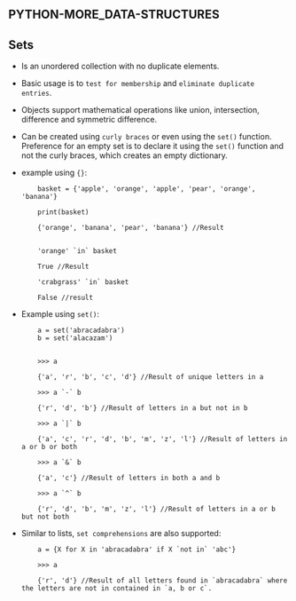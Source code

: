 ## PYTHON-MORE_DATA-STRUCTURES

## Sets

- Is an unordered collection with no duplicate elements.
- Basic usage is to `test for membership` and `eliminate duplicate entries`.
- Objects support mathematical operations like union, intersection, difference and symmetric difference.
- Can be created using `curly braces` or even using the `set()` function. Preference for an empty set is to declare it using the `set()` function and not the curly braces, which creates an empty dictionary.

- example using `{}`:
	```
		basket = {'apple', 'orange', 'apple', 'pear', 'orange', 'banana'}
		
		print(basket)

		{'orange', 'banana', 'pear', 'banana'} //Result


		'orange' `in` basket

		True //Result

		'crabgrass' `in` basket

		False //result
	```

- Example using `set()`:

	```
		a = set('abracadabra')
		b = set('alacazam')


		>>> a

		{'a', 'r', 'b', 'c', 'd'} //Result of unique letters in a

		>>> a `-` b

		{'r', 'd', 'b'} //Result of letters in a but not in b

		>>> a `|` b

		{'a', 'c', 'r', 'd', 'b', 'm', 'z', 'l'} //Result of letters in a or b or both

		>>> a `&` b

		{'a', 'c'} //Result of letters in both a and b

		>>> a `^` b

		{'r', 'd', 'b', 'm', 'z', 'l'} //Result of letters in a or b but not both

	```

- Similar to lists, `set comprehensions` are also supported:

	```
		a = {X for X in 'abracadabra' if X `not in` 'abc'}

		>>> a

		{'r', 'd'} //Result of all letters found in `abracadabra` where the letters are not in contained in `a, b or c`.
